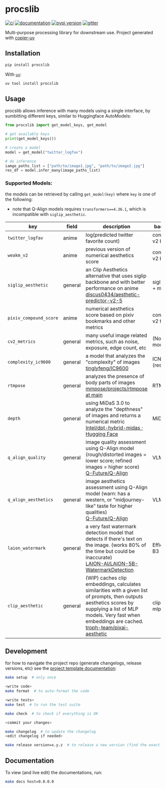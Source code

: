 # procslib

[![ci](https://github.com/arot-devs/procslib/workflows/ci/badge.svg)](https://github.com/arot-devs/procslib/actions?query=workflow%3Aci)
[![documentation](https://img.shields.io/badge/docs-mkdocs-708FCC.svg?style=flat)](https://arot-devs.github.io/procslib/)
[![pypi version](https://img.shields.io/pypi/v/procslib.svg)](https://pypi.org/project/procslib/)
[![gitter](https://badges.gitter.im/join%20chat.svg)](https://app.gitter.im/#/room/#procslib:gitter.im)

Multi-purpose processing library for downstream use. Project generated with [copier-uv](https://github.com/pawamoy/copier-uv)

## Installation

```bash
pip install procslib
```

With [`uv`](https://docs.astral.sh/uv/):

```bash
uv tool install procslib
```



## Usage

procslib allows inference with many models using a single interface, by sumbitting different keys, similar to Huggingface AutoModels:

```python
from procslib import get_model_keys, get_model

# get available keys
print(get_model_keys())

# create a model
model = get_model("twitter_logfav")

# do inference
iamge_paths_list = ["path/to/image1.jpg", "path/to/image2.jpg"]
res_df = model.infer_many(image_paths_list)
```

### Supported Models:

the models can be retrieved by calling `get_model(key)` where `key` is one of the following:

- note that Q-Align models requires `transformers==4.36.1`, which is incompatible with `siglip_aesthetic`.


| key                    | field   | description                                                  | backbone           |
| ---------------------- | ------- | ------------------------------------------------------------ | ------------------ |
| `twitter_logfav`       | anime   | log(predicted twitter favorite count)                        | convnext v2 base   |
| `weakm_v2`             | anime   | previous version of numerical aesthetics score               | convnext v2 base   |
| `siglip_aesthetic`     | general | an Clip Aesthetics alternative that uses siglip backbone and with better performance on anime<br />[discus0434/aesthetic-predictor-v2-5](https://github.com/discus0434/aesthetic-predictor-v2-5) | siglip (vit) + mlp |
| `pixiv_compound_score` | anime   | numerical aesthetics score based on pixiv bookmarks and other metrics | convnext v2 tiny   |
| `cv2_metrics`          | general | many useful image related metrics, such as noise, exposure, edge count, etc | (Not a model)      |
| `complexity_ic9600`    | general | a model that analyzes the "complexity" of images<br />[tinglyfeng/IC9600](https://github.com/tinglyfeng/IC9600) | ICNet (resnet18)   |
| `rtmpose`              | general | analyzes the presence of body parts of images<br />[mmpose/projects/rtmpose at main](https://github.com/open-mmlab/mmpose/tree/main/projects/rtmpose) | RTMDet             |
| `depth`                | general | using MiDaS 3.0 to analyze the "depthness" of images and returns a numerical metric<br />[Intel/dpt-hybrid-midas · Hugging Face](https://huggingface.co/Intel/dpt-hybrid-midas) | MiDaS              |
| `q_align_quality`      | general | image quality assessment using Q-Align model (rough/distorted images = lower score; refined images = higher score)<br />[Q-Future/Q-Align](https://github.com/Q-Future/Q-Align) | VLM                |
| `q_align_aesthetics`   | general | image aesthetics assessment using Q-Align model (warn: has a western, or "midjourney-like" taste for higher qualities)<br />[Q-Future/Q-Align](https://github.com/Q-Future/Q-Align) | VLM                |
| `laion_watermark`      | general | a very fast watermark detection model that detects if there's text on the image. (works 80% of the time but could be inaccurate)<br />[LAION-AI/LAION-5B-WatermarkDetection](https://github.com/LAION-AI/LAION-5B-WatermarkDetection) | EfficientNet B3    |
| `clip_aesthetic`       | general | (WIP) caches clip embeddings, calculates similarities with a given list of prompts, then outputs aesthetics scores by supplying a list of MLP models. Very fast when embeddings are cached.<br />[troph-team/pixai-aesthetic](https://github.com/troph-team/pixai-aesthetic/tree/main) | clip (vit) + mlp   |





## Development


for how to navigate the project repo (generate changelogs, release versions, etc) see the [project template documentation](https://pawamoy.github.io/copier-uv/work/):

```bash
make setup  # only once

<write code>
make format  # to auto-format the code

<write tests>
make test  # to run the test suite

make check  # to check if everything is OK

<commit your changes>

make changelog  # to update the changelog
<edit changelog if needed>

make release version=x.y.z  # to release a new version (find the exact version number to use from CHANGELOG.md)
```

## Documentation

To view (and live edit) the documentations, run:

```bash
make docs host=0.0.0.0
```